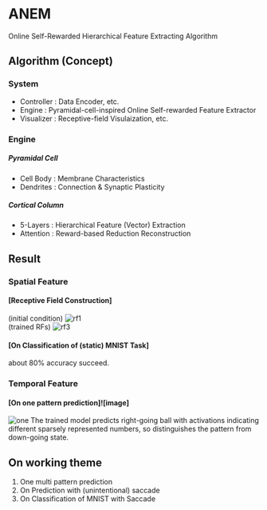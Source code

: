 # ANEM
Online Self-Rewarded Hierarchical Feature Extracting Algorithm

## Algorithm (Concept)
### System
- Controller : Data Encoder, etc.
- Engine : Pyramidal-cell-inspired Online Self-rewarded Feature Extractor
- Visualizer : Receptive-field Visulaization, etc.

### Engine
##### Pyramidal Cell
- Cell Body : Membrane Characteristics
- Dendrites : Connection & Synaptic Plasticity

##### Cortical Column
- 5-Layers : Hierarchical Feature (Vector) Extraction
- Attention : Reward-based Reduction Reconstruction

## Result

### Spatial Feature
#### [Receptive Field Construction]
(initial condition)
![rf1](https://user-images.githubusercontent.com/20160685/88382430-62f95880-cde3-11ea-8588-303f362767d3.png)  
(trained RFs)
![rf3](https://user-images.githubusercontent.com/20160685/88382473-7efcfa00-cde3-11ea-93d2-16259a98f496.png)

#### [On Classification of (static) MNIST Task]  
about 80% accuracy succeed.

### Temporal Feature
#### [On one pattern prediction]![image]
![one](https://user-images.githubusercontent.com/20160685/123117681-ee102200-d47c-11eb-8770-b16a066e2295.png)
The trained model predicts right-going ball with activations indicating different sparsely represented numbers, so distinguishes the pattern from down-going state. 

## On working theme 
1) One multi pattern prediction
2) On Prediction with (unintentional) saccade
3) On Classification of MNIST with Saccade
